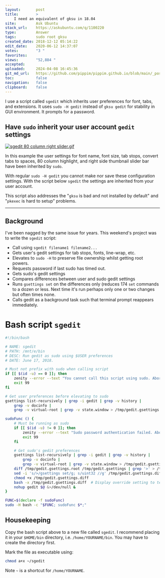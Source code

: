 ```yaml
---
layout:       post
title:        >
    I need an equivalent of gksu in 18.04
site:         Ask Ubuntu
stack_url:    https://askubuntu.com/q/1100220
type:         Answer
tags:         sudo root gksu
created_date: 2018-12-12 05:14:22
edit_date:    2020-06-12 14:37:07
votes:        "3 "
favorites:    
views:        "52,884 "
accepted:     
uploaded:     2024-04-08 16:45:36
git_md_url:   https://github.com/pippim/pippim.github.io/blob/main/_posts/2018/2018-12-12-I-need-an-equivalent-of-gksu-in-18.04.md
toc:          false
navigation:   false
clipboard:    false
---
```


I use a script called `sgedit` which inherits user preferences for font, tabs, and extensions. It uses `sudo -H gedit` instead of `gksu gedit` for stability in GUI environment. It prompts for a password.

## Have `sudo` inherit your user account `gedit` settings

[![sgedit 80 column right slider.gif][1]][1]

In this example the user settings for font name, font size, tab stops, convert tabs to spaces, 80 column highlight, and right side thumbnail slider bar have been inherited by `sudo`.

With regular `sudo -H gedit` you cannot make nor save these configuration settings. With the script below `sgedit` the settings are inherited from your user account.

This script also addresses the "`gksu` is bad and not installed by default" and "`pkexec` is hard to setup" problems.

----------

## Background

I've been nagged by the same issue for years. This weekend's project was to write the `sgedit` script:

- Call using `sgedit filename1 filename2...`
- Gets user's gedit settings for tab stops, fonts, line-wrap, etc.
- Elevates to `sudo -H` to preserve file ownership whilst getting root powers. 
- Requests password if last sudo has timed out.
- Gets sudo's gedit settings
- Compares differences between user and sudo gedit settings
- Runs `gsettings set` on the differences only (reduces 174 `set` commands to a dozen or less. Next time it's run perhaps only one or two changes but often times none.
- Calls gedit as a background task such that terminal prompt reappears immediately.

# Bash script `sgedit`



``` bash
#!/bin/bash

# NAME: sgedit
# PATH: /mnt/e/bin
# DESC: Run gedit as sudo using $USER preferences
# DATE: June 17, 2018.

# Must not prefix with sudo when calling script
if [[ $(id -u) == 0 ]]; then
    zenity --error --text "You cannot call this script using sudo. Aborting."
    exit 99
fi

# Get user preferences before elevating to sudo
gsettings list-recursively | grep -i gedit | grep -v history |
    grep -v docinfo |
    grep -v virtual-root | grep -v state.window > /tmp/gedit.gsettings

sudoFunc () {
    # Must be running as sudo
    if [[ $(id -u) != 0 ]]; then
        zenity --error --text "Sudo password authentication failed. Aborting."
        exit 99
    fi

    # Get sudo's gedit preferences
    gsettings list-recursively | grep -i gedit | grep -v history |
        grep -v docinfo |
        grep -v virtual-root | grep -v state.window > /tmp/gedit.gsettings.root
    diff /tmp/gedit.gsettings.root /tmp/gedit.gsettings | grep '>' > /tmp/gedit.gsettings.diff
    sed -i 's/>/gsettings set/g; s/uint32 //g' /tmp/gedit.gsettings.diff
    chmod +x /tmp/gedit.gsettings.diff
    bash -x /tmp/gedit.gsettings.diff  # Display override setting to terminal
    nohup gedit $@ &>/dev/null &
}

FUNC=$(declare -f sudoFunc)
sudo -H bash -c "$FUNC; sudoFunc $*;"
```

## Housekeeping

Copy the bash script above to a new file called `sgedit`. I recommend placing it in your `$HOME/bin` directory, i.e. `/home/YOURNAME/bin`. You may have to create the directory first.

Mark the file as executable using:

``` bash
chmod a+x ~/sgedit
```

Note `~` is a shortcut for `/home/YOURNAME`.


  [1]: https://i.stack.imgur.com/pVabr.gif
